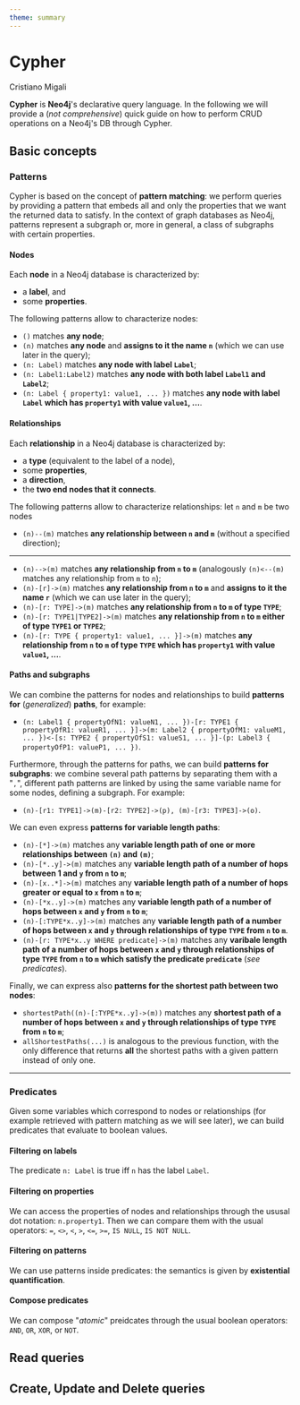 ```yaml
---
theme: summary
---
```

# Cypher

<div class="author">

Cristiano Migali

</div>

**Cypher** is **Neo4j**'s declarative query language.
In the following we will provide a (_not comprehensive_) quick guide on how to perform CRUD operations on a Neo4j's DB through Cypher.

## Basic concepts

### Patterns

Cypher is based on the concept of **pattern matching**: we perform queries by providing a pattern that embeds all and only the properties that we want the returned data to satisfy. In the context of graph databases as Neo4j, patterns represent a subgraph or, more in general, a class of subgraphs with certain properties.

#### Nodes

Each **node** in a Neo4j database is characterized by:
- a **label**, and
- some **properties**.

The following patterns allow to characterize nodes:
- `()` matches **any node**;
- `(n)` matches **any node** and **assigns to it the name `n`** (which we can use later in the query);
- `(n: Label)` matches **any node with label `Label`**;
- `(n: Label1:Label2)` matches **any node with both label `Label1` and `Label2`**;
- `(n: Label { property1: value1, ... })` matches **any node with label `Label` which has `property1` with value `value1`, ...**.

#### Relationships

Each **relationship** in a Neo4j database is characterized by:
- a **type** (equivalent to the label of a node),
- some **properties**,
- a **direction**,
- the **two end nodes that it connects**.

The following patterns allow to characterize relationships:
let `n` and `m` be two nodes
- `(n)--(m)` matches **any relationship between `n` and `m`** (without a specified direction);

---

- `(n)-->(m)` matches **any relationship from `n` to `m`** (analogously `(n)<--(m)` matches any relationship from `m` to `n`);
- `(n)-[r]->(m)` matches **any relationship from `n` to `m`** and **assigns to it the name `r`** (which we can use later in the query);
- `(n)-[r: TYPE]->(m)` matches **any relationship from `n` to `m` of type `TYPE`**;
- `(n)-[r: TYPE1|TYPE2]->(m)` matches **any relationship from `n` to `m` either of type `TYPE1` or `TYPE2`**;
- `(n)-[r: TYPE { property1: value1, ... }]->(m)` matches **any relationship from `n` to `m` of type `TYPE` which has `property1` with value `value1`, ...**.

#### Paths and subgraphs

We can combine the patterns for nodes and relationships to build **patterns for** (_generalized_) **paths**, for example:
- `(n: Label1 { propertyOfN1: valueN1, ... })-[r: TYPE1 { propertyOfR1: valueR1, ... }]->(m: Label2 { propertyOfM1: valueM1, ... })<-[s: TYPE2 { propertyOfS1: valueS1, ... }]-(p: Label3 { propertyOfP1: valueP1, ... })`.

Furthermore, through the patterns for paths, we can build **patterns for subgraphs**: we combine several path patterns by separating them with a "`,`", different path patterns are linked by using the same variable name for some nodes, defining a subgraph. For example:
- `(n)-[r1: TYPE1]->(m)-[r2: TYPE2]->(p), (m)-[r3: TYPE3]->(o)`.

We can even express **patterns for variable length paths**:
- `(n)-[*]->(m)` matches any **variable length path of one or more relationships between `(n)` and `(m)`**;
- `(n)-[*..y]->(m)` matches any **variable length path of a number of hops between 1 and `y` from `n` to `m`**;
- `(n)-[x..*]->(m)` matches any **variable length path of a number of hops greater or equal to `x` from `n` to `m`**;
- `(n)-[*x..y]->(m)` matches any **variable length path of a number of hops between `x` and `y` from `n` to `m`**;
- `(n)-[:TYPE*x..y]->(m)` matches any **variable length path of a number of hops between `x` and `y` through relationships of type `TYPE` from `n` to `m`**.
- `(n)-[r: TYPE*x..y WHERE predicate]->(m)` matches any **varibale length path of a number of hops between `x` and `y` through relationships of type `TYPE` from `n` to `m` which satisfy the predicate `predicate`** (_see predicates_).

Finally, we can express also **patterns for the shortest path between two nodes**:
- `shortestPath((n)-[:TYPE*x..y]->(m))` matches any **shortest path of a number of hops between `x` and `y` through relationships of type `TYPE` from `n` to `m`**;
- `allShortestPaths(...)` is analogous to the previous function, with the only difference that returns **all** the shortest paths with a given pattern instead of only one.

---

### Predicates

Given some variables which correspond to nodes or relationships (for example retrieved with pattern matching as we will see later), we can build predicates that evaluate to boolean values.

#### Filtering on labels

The predicate `n: Label` is true iff `n` has the label `Label`.

#### Filtering on properties

We can access the properties of nodes and relationships through the ususal dot notation: `n.property1`.
Then we can compare them with the usual operators: `=`, `<>`, `<`, `>`, `<=`, `>=`, `IS NULL`, `IS NOT NULL`.

#### Filtering on patterns

We can use patterns inside predicates: the semantics is given by **existential quantification**.

#### Compose predicates

We can compose "_atomic_" preidcates through the usual boolean operators: `AND`, `OR`, `XOR`, or `NOT`.

## Read queries

## Create, Update and Delete queries